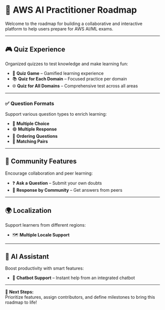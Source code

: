  # 🚀 AWS AI Practitioner Roadmap

Welcome to the roadmap for building a collaborative and interactive platform to help users prepare for AWS AI/ML exams.

---

## 🎮 Quiz Experience

Organized quizzes to test knowledge and make learning fun:

- 🧠 **Quiz Game** – Gamified learning experience
- 📚 **Quiz for Each Domain** – Focused practice per domain
- 🌐 **Quiz for All Domains** – Comprehensive test across all areas

---

### ✅ Question Formats

Support various question types to enrich learning:

- 🔘 **Multiple Choice**
- 🟢 **Multiple Response**
- 🔢 **Ordering Questions**
- 🧩 **Matching Pairs**

---

## 👥 Community Features

Encourage collaboration and peer learning:

- ❓ **Ask a Question** – Submit your own doubts
- 💬 **Response by Community** – Get answers from peers

---

## 🌍 Localization

Support learners from different regions:

- 🗺️ **Multiple Locale Support**

---

## 🤖 AI Assistant

Boost productivity with smart features:

- 🤖 **Chatbot Support** – Instant help from an integrated chatbot

---

📌 **Next Steps:**  
Prioritize features, assign contributors, and define milestones to bring this roadmap to life!

